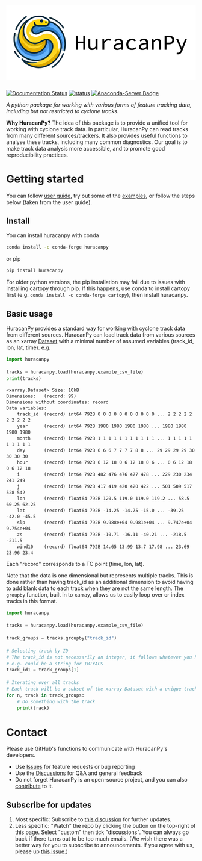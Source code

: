 # [![HuracanPy logo, a yellow and blue python spiralling as a cyclone.](docs/images/logo/logo-with-name/Slide1.png)](https://huracanpy.readthedocs.io/en/latest/)

[![Documentation Status](https://readthedocs.org/projects/huracanpy/badge/?version=latest)](https://huracanpy.readthedocs.io/en/latest/?badge=latest)
[![status](https://joss.theoj.org/papers/bb15b667a6306bcd0383d06d3b788cb6/status.svg)](https://joss.theoj.org/papers/bb15b667a6306bcd0383d06d3b788cb6)
[![Anaconda-Server Badge](https://anaconda.org/conda-forge/huracanpy/badges/version.svg)](https://anaconda.org/conda-forge/huracanpy)

*A python package for working with various forms of feature tracking data, including but not restricted to cyclone tracks.*

**Why HuracanPy?**
The idea of this package is to provide a unified tool for working with cyclone track data. 
In particular, HuracanPy can read tracks from many different sources/trackers. 
It also provides useful functions to analyse these tracks, including many common diagnostics.
Our goal is to make track data analysis more accessible, and to promote good reproducibility practices.


# Getting started
You can follow [user guide](https://huracanpy.readthedocs.io/en/latest/user_guide/index.html), try out some of the [examples](https://huracanpy.readthedocs.io/en/latest/examples/index.html), or follow the steps below (taken from the user guide).

## Install
You can install huracanpy with conda
```bash
conda install -c conda-forge huracanpy
```
or pip
```bash
pip install huracanpy
```
For older python versions, the pip installation may fail due to issues with installing cartopy through pip. If this happens, use conda to install cartopy first (e.g. ``conda install -c conda-forge cartopy``), then install huracanpy.

## Basic usage
HuracanPy provides a standard way for working with cyclone track data from different sources.
HuracanPy can load track data from various sources as an xarray [Dataset](https://docs.xarray.dev/en/stable/generated/xarray.Dataset.html) with a minimal number of assumed variables (track_id, lon, lat, time). e.g. 
```python
import huracanpy

tracks = huracanpy.load(huracanpy.example_csv_file)
print(tracks)
```

```
<xarray.Dataset> Size: 10kB
Dimensions:   (record: 99)
Dimensions without coordinates: record
Data variables:
    track_id  (record) int64 792B 0 0 0 0 0 0 0 0 0 0 0 ... 2 2 2 2 2 2 2 2 2 2
    year      (record) int64 792B 1980 1980 1980 1980 ... 1980 1980 1980 1980
    month     (record) int64 792B 1 1 1 1 1 1 1 1 1 1 1 ... 1 1 1 1 1 1 1 1 1 1
    day       (record) int64 792B 6 6 6 7 7 7 7 8 8 ... 29 29 29 29 30 30 30 30
    hour      (record) int64 792B 6 12 18 0 6 12 18 0 6 ... 0 6 12 18 0 6 12 18
    i         (record) int64 792B 482 476 476 477 478 ... 229 230 234 241 249
    j         (record) int64 792B 417 419 420 420 422 ... 501 509 517 528 542
    lon       (record) float64 792B 120.5 119.0 119.0 119.2 ... 58.5 60.25 62.25
    lat       (record) float64 792B -14.25 -14.75 -15.0 ... -39.25 -42.0 -45.5
    slp       (record) float64 792B 9.988e+04 9.981e+04 ... 9.747e+04 9.754e+04
    zs        (record) float64 792B -10.71 -16.11 -40.21 ... -218.5 -211.5
    wind10    (record) float64 792B 14.65 13.99 13.7 17.98 ... 23.69 23.96 23.4
```
Each "record" corresponds to a TC point (time, lon, lat).

Note that the data is one dimensional but represents multiple tracks.
This is done rather than having track_id as an additional dimension to avoid having to add blank data to each track when they are not the same length.
The `groupby` function, built in to xarray, allows us to easily loop over or index tracks in this format.
```python
import huracanpy

tracks = huracanpy.load(huracanpy.example_csv_file)

track_groups = tracks.groupby("track_id")

# Selecting track by ID
# The track_id is not necessarily an integer, it follows whatever you have loaded
# e.g. could be a string for IBTrACS
track_id1 = track_groups[1]

# Iterating over all tracks
# Each track will be a subset of the xarray Dataset with a unique track_id
for n, track in track_groups:
    # Do something with the track
    print(track)
```


# Contact
Please use GitHub's functions to communicate with HuracanPy's developers.
- Use [Issues](https://github.com/Huracan-project/huracanpy/issues) for feature requests or bug reporting
- Use the [Discussions](https://github.com/Huracan-project/huracanpy/discussions) for Q&A and general feedback 
- Do not forget HuracanPy is an open-source project, and you can also [contribute](https://huracanpy.readthedocs.io/en/latest/dev_guide/index.html) to it. 

## Subscribe for updates
1. Most specific: Subscribe to [this discussion](https://github.com/Huracan-project/huracanpy/discussions/57) for further updates.
2. Less specific: "Watch" the repo by clicking the button on the top-right of this page. Select "custom" then tick "discussions". You can always go back if there turns out to be too much emails. 
(We wish there was a better way for you to subscribe to announcements. If you agree with us, please up [this issue](https://github.com/orgs/community/discussions/3951).)
